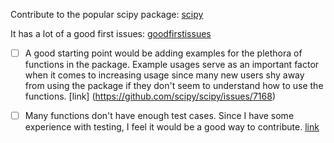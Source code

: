 Contribute to the popular scipy package: [scipy](https://docs.scipy.org/doc/scipy/tutorial/general.html)

It has a lot of a good first issues: [goodfirstissues](https://github.com/scipy/scipy/contribute)

- [ ] A good starting point would be adding examples for the plethora of functions in the package. Example usages serve as an important 
factor when it comes to increasing usage since many new users shy away from using the package if they don't seem to understand how to use the functions.
[link] (https://github.com/scipy/scipy/issues/7168)

- [ ] Many functions don't have enough test cases. Since I have some experience with testing, I feel it would be a good way to contribute. [link](https://github.com/scipy/scipy/issues/17683)
